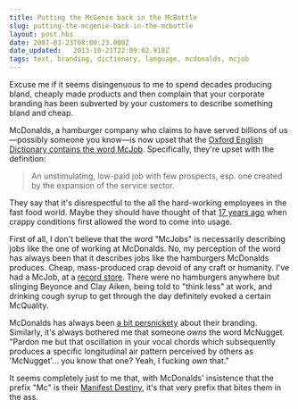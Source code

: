 ```yaml
---
title: Putting the McGenie back in the McBottle
slug: putting-the-mcgenie-back-in-the-mcbottle
layout: post.hbs
date: 2007-03-23T08:00:23.000Z
date_updated:   2013-10-21T22:09:02.910Z
tags: text, branding, dictionary, language, mcdonalds, mcjob
---
```


Excuse me if it seems disingenuous to me to spend decades producing bland, cheaply made products and then complain that your corporate branding has been subverted by your customers to describe something bland and cheap.<!--more-->

McDonalds, a hamburger company who claims to have served billions of us&mdash;possibly someone you know&mdash;is now upset that the <a href="http://www.spiegel.de/international/0,1518,472971,00.html" title="'McDonald's targets the English McLanguage' on Der Spiegel">Oxford English Dictionary contains the word McJob</a>. Specifically, they're upset with the definition:
<blockquote>
An unstimulating, low-paid job with few prospects, esp. one created by the expansion of the service sector.
</blockquote>
They say that it's disrespectful to the all the hard-working employees in the fast food world. Maybe they should have thought of that <a href="http://www.cnn.com/2003/SHOWBIZ/books/11/11/offbeat.mcjob.ap/" title="'Merriam-Webster: McJob is here to stay' on CNN.com">17 years ago</a> when crappy conditions first allowed the word to come into usage.

First of all, I don't believe that the word "McJobs" is necessarily describing jobs like the one of working at McDonalds. No, my perception of the word has always been that it describes jobs like the hamburgers McDonalds produces. Cheap, mass-produced crap devoid of any craft or humanity. I've had a McJob, at a <a href="http://www.virgin.com/megastores/" title="Virgin Megastore">record store</a>. There were no hamburgers anywhere but slinging Beyonce and Clay Aiken, being told to "think less" at work, and drinking cough syrup to get through the day definitely evoked a certain McQuality.

McDonalds has always been <a href="http://www.wired.com/wired/archive/2.10/mcdonalds_pr.html" title="An ooold article on Wired">a bit persnickety</a> about their branding. Similarly, it's always bothered me that someone <em>owns</em> the word McNugget. "Pardon me but that oscillation in your vocal chords which subsequently produces a specific longitudinal air pattern perceived by others as 'McNugget'... you know that one? Yeah, I fucking <em>own</em> that."

It seems completely just to me that, with McDonalds' insistence that the prefix "Mc" is their <a href="http://en.wikipedia.org/wiki/Manifest_Destiny" title="Manifest Destiny on Wikipedia">Manifest Destiny</a>, it's that very prefix that bites them in the ass.
